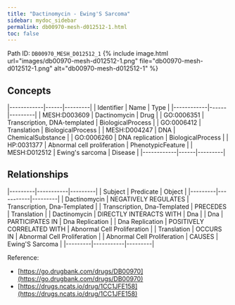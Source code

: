 ```yaml
---
title: "Dactinomycin - Ewing'S Sarcoma"
sidebar: mydoc_sidebar
permalink: db00970-mesh-d012512-1.html
toc: false 
---
```



Path ID: `DB00970_MESH_D012512_1`
{% include image.html url="images/db00970-mesh-d012512-1.png" file="db00970-mesh-d012512-1.png" alt="db00970-mesh-d012512-1" %}

## Concepts

|------------|------|---------|
| Identifier | Name | Type    |
|------------|------|---------|
| MESH:D003609 | Dactinomycin | Drug |
| GO:0006351 | Transcription, DNA-templated | BiologicalProcess |
| GO:0006412 | Translation | BiologicalProcess |
| MESH:D004247 | DNA | ChemicalSubstance |
| GO:0006260 | DNA replication | BiologicalProcess |
| HP:0031377 | Abnormal cell proliferation | PhenotypicFeature |
| MESH:D012512 | Ewing's sarcoma | Disease |
|------------|------|---------|

## Relationships

|---------|-----------|---------|
| Subject | Predicate | Object  |
|---------|-----------|---------|
| Dactinomycin | NEGATIVELY REGULATES | Transcription, Dna-Templated |
| Transcription, Dna-Templated | PRECEDES | Translation |
| Dactinomycin | DIRECTLY INTERACTS WITH | Dna |
| Dna | PARTICIPATES IN | Dna Replication |
| Dna Replication | POSITIVELY CORRELATED WITH | Abnormal Cell Proliferation |
| Translation | OCCURS IN | Abnormal Cell Proliferation |
| Abnormal Cell Proliferation | CAUSES | Ewing'S Sarcoma |
|---------|-----------|---------|

Reference: 
  - [https://go.drugbank.com/drugs/DB00970](https://go.drugbank.com/drugs/DB00970)
  - [https://drugs.ncats.io/drug/1CC1JFE158](https://drugs.ncats.io/drug/1CC1JFE158)
